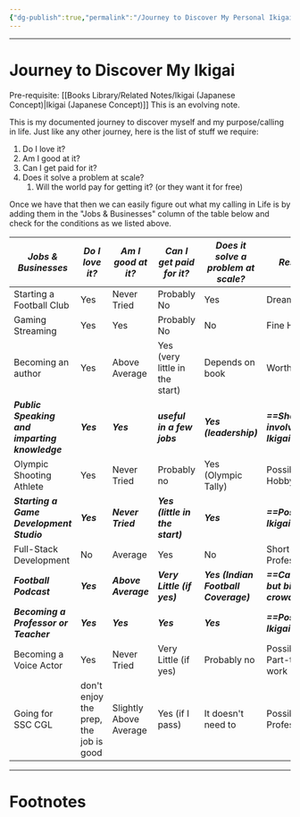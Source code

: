 ```yaml
---
{"dg-publish":true,"permalink":"/Journey to Discover My Personal Ikigai/","tags":["Wisdom"]}
---
```



---
# Journey to Discover My Ikigai
Pre-requisite: [[Books Library/Related Notes/Ikigai (Japanese Concept)\|Ikigai (Japanese Concept)]]
This is an evolving note.

This is my documented journey to discover myself and my purpose/calling in life.
Just like any other journey, here is the list of stuff we require:
1. Do I love it?
2. Am I good at it?
3. Can I get paid for it?
4. Does it solve a problem at scale?
	1. Will the world pay for getting it? (or they want it for free)

Once we have that then we can easily figure out what my calling in Life is by adding them in the "Jobs & Businesses" column of the table below and check for the conditions as we listed above.

| ***Jobs & Businesses***                       | ***Do I love it?***                   | ***Am I good at it?*** | ***Can I get paid for it?***    | ***Does it solve a problem at scale?*** | *Result*                            |
| --------------------------------------------- | ------------------------------------- | ---------------------- | ------------------------------- | --------------------------------------- | ----------------------------------- |
| Starting a Football Club                      | Yes                                   | Never Tried            | Probably No                     | Yes                                     | Dream                               |
| Gaming Streaming                              | Yes                                   | Yes                    | Probably No                     | No                                      | Fine Hobby                          |
| Becoming an author                            | Yes                                   | Above Average          | Yes (very little in the start)  | Depends on book                         | Worth a try                         |
| ***Public Speaking and imparting knowledge*** | ***Yes***                             | ***Yes***              | ***useful in a few jobs***      | ***Yes (leadership)***                  | ***==Should involve in Ikigai==***  |
| Olympic Shooting Athlete                      | Yes                                   | Never Tried            | Probably no                     | Yes (Olympic Tally)                     | Possible Hobby                      |
| ***Starting a Game Development Studio***      | ***Yes***                             | ***Never Tried***      | ***Yes (little in the start)*** | ***Yes***                               | ***==Possible Ikigai==***           |
| Full-Stack Development                        | No                                    | Average                | Yes                             | No                                      | Short-term Profession               |
| ***Football Podcast***                        | ***Yes***                             | ***Above Average***    | ***Very Little (if yes)***      | ***Yes (Indian Football Coverage)***    | ***==Can try, but bit crowded==***. |
| ***Becoming a Professor or Teacher***         | ***Yes***                             | ***Yes***              | ***Yes***                       | ***Yes***                               | ***==Possible Ikigai==***           |
| Becoming a Voice Actor                        | Yes                                   | Never Tried            | Very Little (if yes)            | Probably no                             | Possible Part-time work             |
| Going for SSC CGL                             | don't enjoy the prep, the job is good | Slightly Above Average | Yes (if I pass)                 | It doesn't need to                      | Possible Profession                 |


---
# Footnotes
